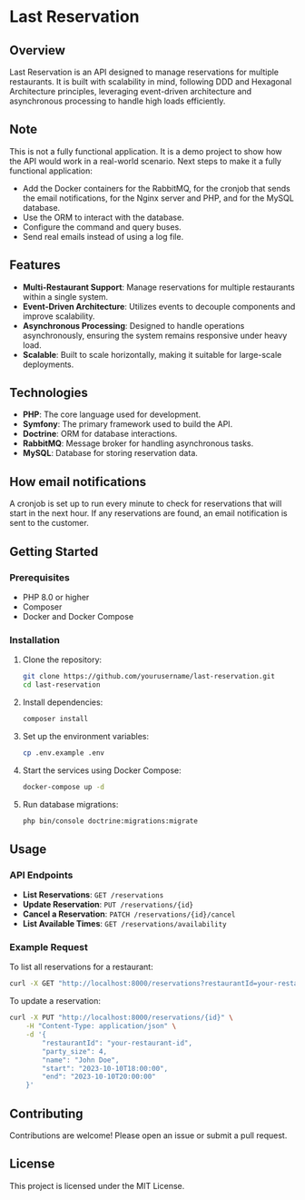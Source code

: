 # Last Reservation

## Overview

Last Reservation is an API designed to manage reservations for multiple restaurants. It is built with scalability in mind, following DDD and Hexagonal Architecture principles, leveraging event-driven architecture and asynchronous processing to handle high loads efficiently.

## Note
This is not a fully functional application. It is a demo project to show how the API would work in a real-world scenario.
Next steps to make it a fully functional application: 
- Add the Docker containers for the RabbitMQ, for the cronjob that sends the email notifications, for the Nginx server and PHP, and for the MySQL database.
- Use the ORM to interact with the database.
- Configure the command and query buses.
- Send real emails instead of using a log file.

## Features

- **Multi-Restaurant Support**: Manage reservations for multiple restaurants within a single system.
- **Event-Driven Architecture**: Utilizes events to decouple components and improve scalability.
- **Asynchronous Processing**: Designed to handle operations asynchronously, ensuring the system remains responsive under heavy load.
- **Scalable**: Built to scale horizontally, making it suitable for large-scale deployments.

## Technologies

- **PHP**: The core language used for development.
- **Symfony**: The primary framework used to build the API.
- **Doctrine**: ORM for database interactions.
- **RabbitMQ**: Message broker for handling asynchronous tasks.
- **MySQL**: Database for storing reservation data.

## How email notifications
A cronjob is set up to run every minute to check for reservations that will start in the next hour.
If any reservations are found, an email notification is sent to the customer.

## Getting Started

### Prerequisites

- PHP 8.0 or higher
- Composer
- Docker and Docker Compose

### Installation

1. Clone the repository:
    ```sh
    git clone https://github.com/yourusername/last-reservation.git
    cd last-reservation
    ```

2. Install dependencies:
    ```sh
    composer install
    ```

3. Set up the environment variables:
    ```sh
    cp .env.example .env
    ```

4. Start the services using Docker Compose:
    ```sh
    docker-compose up -d
    ```

5. Run database migrations:
    ```sh
    php bin/console doctrine:migrations:migrate
    ```

## Usage

### API Endpoints

- **List Reservations**: `GET /reservations`
- **Update Reservation**: `PUT /reservations/{id}`
- **Cancel a Reservation**: `PATCH /reservations/{id}/cancel`
- **List Available Times**: `GET /reservations/availability`

### Example Request

To list all reservations for a restaurant:
```sh
curl -X GET "http://localhost:8000/reservations?restaurantId=your-restaurant-id"
```

To update a reservation:
```sh
curl -X PUT "http://localhost:8000/reservations/{id}" \
    -H "Content-Type: application/json" \
    -d '{
        "restaurantId": "your-restaurant-id",
        "party_size": 4,
        "name": "John Doe",
        "start": "2023-10-10T18:00:00",
        "end": "2023-10-10T20:00:00"
    }'
```

## Contributing

Contributions are welcome! Please open an issue or submit a pull request.

## License

This project is licensed under the MIT License.
```
